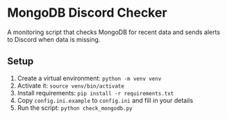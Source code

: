# MongoDB Discord Checker
A monitoring script that checks MongoDB for recent data and sends alerts to Discord when data is missing.

## Setup
1. Create a virtual environment: `python -m venv venv`
2. Activate it: `source venv/bin/activate`
3. Install requirements: `pip install -r requirements.txt`
4. Copy `config.ini.example` to `config.ini` and fill in your details
5. Run the script: `python check_mongodb.py`
